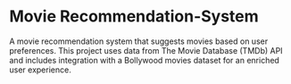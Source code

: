 #  Movie Recommendation-System

A movie recommendation system that suggests movies based on user preferences. This project uses data from The Movie Database (TMDb) API and includes integration with a Bollywood movies dataset for an enriched user experience.
